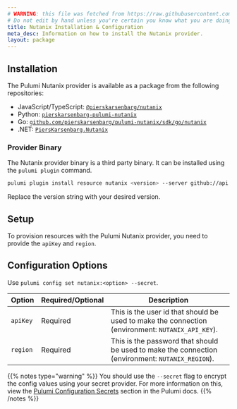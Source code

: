 ```yaml
---
# WARNING: this file was fetched from https://raw.githubusercontent.com/pierskarsenbarg/pulumi-nutanix/v0.7.0/docs/installation-configuration.md
# Do not edit by hand unless you're certain you know what you are doing!
title: Nutanix Installation & Configuration
meta_desc: Information on how to install the Nutanix provider.
layout: package
---
```


## Installation

The Pulumi Nutanix provider is available as a package from the following repositories:

- JavaScript/TypeScript: [`@pierskarsenbarg/nutanix`](https://www.npmjs.com/package/@pierskarsenbarg/nutanix)
- Python: [`pierskarsenbarg-pulumi-nutanix`](https://pypi.org/project/pulumi-nutanix/)
- Go: [`github.com/pierskarsenbarg/pulumi-nutanix/sdk/go/nutanix`](https://pkg.go.dev/github.com/pierskarsenbarg/pulumi-nutanix/sdk)
- .NET: [`PiersKarsenbarg.Nutanix`](https://www.nuget.org/packages/PiersKarsenbarg.Nutanix)

### Provider Binary

The Nutanix provider binary is a third party binary. It can be installed using the `pulumi plugin` command.

```bash
pulumi plugin install resource nutanix <version> --server github://api.github.com/pierskarsenbarg
```

Replace the version string with your desired version.

## Setup

To provision resources with the Pulumi Nutanix provider, you need to provide the `apiKey` and `region`.

## Configuration Options

Use `pulumi config set nutanix:<option> --secret`.

| Option   | Required/Optional | Description                                                                                      |
| -------- | ----------------- | ------------------------------------------------------------------------------------------------ |
| `apiKey` | Required          | This is the user id that should be used to make the connection (environment: `NUTANIX_API_KEY`). |
| `region` | Required          | This is the password that should be used to make the connection (environment: `NUTANIX_REGION`). |

{{% notes type="warning" %}}
You should use the `--secret` flag to encrypt the config values using your secret provider. For more information on this, view the [Pulumi Configuration Secrets](https://www.pulumi.com/docs/intro/concepts/secrets/#secrets) section in the Pulumi docs.
{{% /notes %}}
